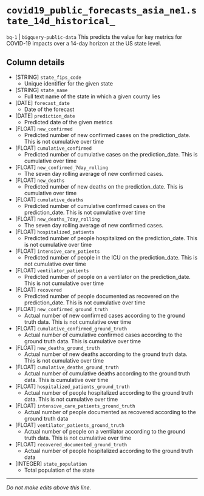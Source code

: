 # `covid19_public_forecasts_asia_ne1.state_14d_historical_`
`bq-1` | `bigquery-public-data`
This predicts the value for key metrics for COVID-19 impacts over a 14-day horizon at the US state level.

## Column details
* [STRING]    `state_fips_code`
  - Unique identifier for the given state
* [STRING]    `state_name`
  - Full text name of the state in which a given county lies
* [DATE]      `forecast_date`
  - Date of the forecast
* [DATE]      `prediction_date`
  - Predicted date of the given metrics
* [FLOAT]     `new_confirmed`
  - Predicted number of new confirmed cases on the prediction_date. This is not cumulative over time
* [FLOAT]     `cumulative_confirmed`
  - Predicted number of cumulative cases on the prediction_date. This is cumulative over time
* [FLOAT]     `new_confirmed_7day_rolling`
  - The seven day rolling average of new confirmed cases.
* [FLOAT]     `new_deaths`
  - Predicted number of new deaths on the prediction_date. This is cumulative over time
* [FLOAT]     `cumulative_deaths`
  - Predicted number of cumulative confirmed cases on the prediction_date. This is not cumulative over time
* [FLOAT]     `new_deaths_7day_rolling`
  - The seven day rolling average of new confirmed cases.
* [FLOAT]     `hospitalized_patients`
  - Predicted number of people hospitalized on the prediction_date. This is not cumulative over time
* [FLOAT]     `intensive_care_patients`
  - Predicted number of people in the ICU on the prediction_date. This is not cumulative over time
* [FLOAT]     `ventilator_patients`
  - Predicted number of people on a ventilator on the prediction_date. This is not cumulative over time
* [FLOAT]     `recovered`
  - Predicted number of people documented as recovered on the prediction_date. This is not cumulative over time
* [FLOAT]     `new_confirmed_ground_truth`
  - Actual number of new confirmed cases according to the ground truth data. This is not cumulative over time
* [FLOAT]     `cumulative_confirmed_ground_truth`
  - Actual number of cumulative confirmed cases according to the ground truth data. This is cumulative over time
* [FLOAT]     `new_deaths_ground_truth`
  - Actual number of new deaths according to the ground truth data. This is not cumulative over time
* [FLOAT]     `cumulative_deaths_ground_truth`
  - Actual number of cumulative deaths according to the ground truth data. This is cumulative over time
* [FLOAT]     `hospitalized_patients_ground_truth`
  - Actual number of people hospitalized according to the ground truth data. This is not cumulative over time
* [FLOAT]     `intensive_care_patients_ground_truth`
  - Actual number of people documented as recovered according to the ground truth data
* [FLOAT]     `ventilator_patients_ground_truth`
  - Actual number of people on a ventilator according to the ground truth data. This is not cumulative over time
* [FLOAT]     `recovered_documented_ground_truth`
  - Actual number of people hospitalized according to the ground truth data
* [INTEGER]   `state_population`
  - Total population of the state

-------------------------------------------------------------------------------
*Do not make edits above this line.*
